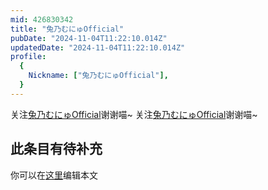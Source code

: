 ```yaml
---
mid: 426830342
title: "兔乃むにゅOfficial"
pubDate: "2024-11-04T11:22:10.014Z"
updatedDate: "2024-11-04T11:22:10.014Z"
profile:
  {
    Nickname: ["兔乃むにゅOfficial"],
  }
---
```


关注[兔乃むにゅOfficial](https://space.bilibili.com/426830342)谢谢喵~ 关注[兔乃むにゅOfficial](https://space.bilibili.com/426830342)谢谢喵~

## 此条目有待补充
你可以在[这里](https://github.com/Yuhanawa/VTuber.ICU-Content/edit/master/v/兔乃むにゅOfficial/index.md)编辑本文
